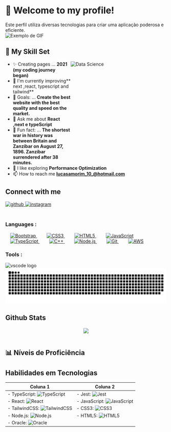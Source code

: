 # 🌟 Welcome to my profile!

Este perfil utiliza diversas tecnologias para criar uma aplicação poderosa e eficiente.
<br/>
<img src="https://mir-s3-cdn-cf.behance.net/project_modules/max_1200/81bb4b165684019.640b6038d133e.gif" alt="Exemplo de GIF">

## 🚀 My Skill Set






  <img align="right" alt="Data Science" width="300"  height="300 " src="https://i.pinimg.com/originals/01/f2/b5/01f2b5343d905ce6810cdbf2c40a7931.gif">
  
  - ✨ Creating pages ... **2021 (my coding journey began)**
  - 🌱 I'm currently improving** next ,react, typescript and tailwind**
  - 🎯 Goals: ... **Create the best website with the best quality and speed on the market.**
  - 💬 Ask me about **React ,next e typeScript**
  - 🎲 Fun fact: ... **The shortest war in history was between Britain and Zanzibar on August 27, 1896. Zanzibar surrendered after 38 minutes.**
  - 🐧  I like exploring **Performance Optimization**
  - 📫 How to reach me **lucasamorim_10_@hotmail.com**


## Connect with me  
<div align="left">
<a href="https://github.com/Amorimsl" target="_blank">
<img src=https://img.shields.io/badge/github-%2324292e.svg?&style=for-the-badge&logo=github&logoColor=white alt=github style="margin-bottom: 5px;" />
</a>
<a href="https://instagram.com/lucasamorim456" target="_blank">
<img src=https://img.shields.io/badge/instagram-%23000000.svg?&style=for-the-badge&logo=instagram&logoColor=white alt=instagram style="margin-bottom: 5px;" />
</a>  
</div>  
  

<br/>  

<h3 align="left">Languages :</h3>
<div align="left">
  <span style="margin: 15px;">
    <a href="https://getbootstrap.com/docs/3.4/javascript/" target="_blank">
      <img src="https://profilinator.rishav.dev/skills-assets/bootstrap-plain.svg" alt="Bootstrap" height="50" />
    </a>
  </span>
  <span style="margin: 15px;">
    <a href="https://www.w3schools.com/css/" target="_blank">
      <img src="https://profilinator.rishav.dev/skills-assets/css3-original-wordmark.svg" alt="CSS3" height="50" />
    </a>
  </span>
  <span style="margin: 15px;">
    <a href="https://en.wikipedia.org/wiki/HTML5" target="_blank">
      <img src="https://profilinator.rishav.dev/skills-assets/html5-original-wordmark.svg" alt="HTML5" height="50" />
    </a>
  </span>
  <span style="margin: 15px;">
    <a href="https://www.javascript.com/" target="_blank">
      <img src="https://profilinator.rishav.dev/skills-assets/javascript-original.svg" alt="JavaScript" height="50" />
    </a>
  </span>
  <span style="margin: 15px;">
    <a href="https://www.typescriptlang.org/" target="_blank">
      <img src="https://profilinator.rishav.dev/skills-assets/typescript-original.svg" alt="TypeScript" height="50" />
    </a>
  </span>
  <span style="margin: 15px;">
    <a href="https://www.cplusplus.com/" target="_blank">
      <img src="https://profilinator.rishav.dev/skills-assets/cplusplus-original.svg" alt="C++" height="50" />
    </a>
  </span>
  <span style="margin: 15px;">
    <a href="https://nodejs.org/" target="_blank">
      <img src="https://profilinator.rishav.dev/skills-assets/nodejs-original-wordmark.svg" alt="Node.js" height="50" />
    </a>
  </span>
  <span style="margin: 15px;">
    <a href="https://github.com/" target="_blank">
      <img src="https://profilinator.rishav.dev/skills-assets/git-scm-icon.svg" alt="Git" height="50" />
    </a>
  </span>
  <span style="margin: 15px;">
    <a href="https://aws.amazon.com/" target="_blank">
      <img src="https://profilinator.rishav.dev/skills-assets/amazonwebservices-original-wordmark.svg" alt="AWS" height="50" />
    </a>
  </span>
</div>

###

<h3 align="left">Tools :</h3>
<div align="left">
  <img src="https://cdn.jsdelivr.net/gh/devicons/devicon/icons/vscode/vscode-original.svg" height="45" alt="vscode logo"  />
</div>

<picture>
  <source
    media="(prefers-color-scheme: dark)"
    srcset="https://raw.githubusercontent.com/platane/snk/output/github-contribution-grid-snake-dark.svg"
  />
  <source
    media="(prefers-color-scheme: light)"
    srcset="https://raw.githubusercontent.com/platane/snk/output/github-contribution-grid-snake.svg"
  />
  <img
    alt="github contribution grid snake animation"
    src="https://raw.githubusercontent.com/platane/snk/output/github-contribution-grid-snake.svg"
  />
</picture>

## Github Stats  
<div align="center"><img src="https://github-readme-stats.vercel.app/api?username=Amorimsl&show_icons=true&count_private=true&hide_border=true" align="center" /></div>  

<br/>  

## 📊 Níveis de Proficiência

## Habilidades em Tecnologias

| Coluna 1                                     |                                     Coluna 2                                   |
|----------------------------------------------|--------------------------------------------|
| - TypeScript: ![TypeScript](https://img.shields.io/badge/90%25-green?style=flat-square&logo=typescript&logoColor=white&labelColor=007ACC) | - Jest: ![Jest](https://img.shields.io/badge/60%25-red?style=flat-square&logo=jest&logoColor=white&labelColor=C21325) |
| - React: ![React](https://img.shields.io/badge/85%25-blue?style=flat-square&logo=react&logoColor=white&labelColor=61DAFB) | - JavaScript: ![JavaScript](https://img.shields.io/badge/95%25-yellow?style=flat-square&logo=javascript&logoColor=yellow&labelColor=black) |
| - TailwindCSS: ![TailwindCSS](https://img.shields.io/badge/75%25-cyan?style=flat-square&logo=tailwind-css&logoColor=white&labelColor=38B2AC) | - CSS3: ![CSS3](https://img.shields.io/badge/80%25-blue?style=flat-square&logo=css3&logoColor=white&labelColor=1572B6) |
| - Node.js: ![Node.js](https://img.shields.io/badge/70%25-green?style=flat-square&logo=node.js&logoColor=white&labelColor=43853D) | - HTML5: ![HTML5](https://img.shields.io/badge/90%25-orange?style=flat-square&logo=html5&logoColor=white&labelColor=E34F26) |
| - Oracle: ![Oracle](https://img.shields.io/badge/50%25-red?style=flat-square&logo=oracle&logoColor=white&labelColor=F80000) |                                            |
                              
                                  
